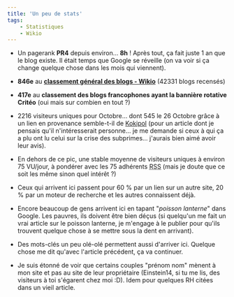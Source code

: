```yaml
---
title: 'Un peu de stats'
tags:
    - Statistiques
    - Wikio
---
```


-   Un pagerank **PR4** depuis environ… **8h** ! Après tout, ça fait juste 1 an que le blog existe. Il était temps que Google se réveille (on va voir si ça change quelque chose dans les mois qui viennent).</p>

-   **846e** au **[classement général des blogs - Wikio](http://www.wikio.fr/)** (42331 blogs recensés)

-   **417e** au **classement des blogs francophones ayant la bannière rotative Critéo** (oui mais sur combien en tout ?)

-   2216 visiteurs uniques pour Octobre… dont 545 le 26 Octobre grâce à un lien en provenance semble-t-il de [Kokipol](http://www.kopikol.net/?id=34147) (pour un article dont je pensais qu'il n'intéresserait personne… je me demande si ceux à qui ça a plu ont lu celui sur la crise des subprimes… j'aurais bien aimé avoir leur avis).

-   En dehors de ce pic, une stable moyenne de visiteurs uniques à environ 75 VU/jour, à pondérer avec les 75 adhérents <abbr title="Really Simple Syndication" lang="en">RSS</abbr> (mais je doute que ce soit les même sinon quel intérêt ?)

-   Ceux qui arrivent ici passent pour 60 % par un lien sur un autre site, 20 % par un moteur de recherche et les autres connaissent déjà.

-   Encore beaucoup de gens arrivent ici en tapant &quot;_poisson lanterne_&quot; dans Google. Les pauvres, ils doivent être bien déçus (si quelqu'un me fait un vrai article sur le poisson lanterne, je m'engage à le publier pour qu'ils trouvent quelque chose à se mettre sous la dent en arrivant).

-   Des mots-clés un peu olé-olé permettent aussi d'arriver ici. Quelque chose me dit qu'avec l'article précédent, ça va continuer.

-   Je suis étonné de voir que certains couples &quot;prénom nom&quot; mènent à mon site et pas au site de leur propriétaire (Einstein14, si tu me lis, des visiteurs à toi s'égarent chez moi :D). Idem pour quelques RH citées dans un vieil article.

